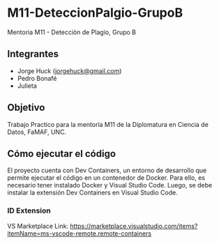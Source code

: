 # M11-DeteccionPalgio-GrupoB
Mentoria M11 - Detección de Plagio, Grupo B

## Integrantes

- Jorge Huck (jorgehuck@gmail.com)
- Pedro Bonafé
- Julieta

## Objetivo

Trabajo Practico para la mentoría M11 de la Diplomatura en Ciencia de Datos, FaMAF, UNC.

## Cómo ejecutar el código

El proyecto cuenta con Dev Containers, un entorno de desarrollo que permite ejecutar el código en un contenedor de Docker. Para ello, es necesario tener instalado Docker y Visual Studio Code. Luego, se debe instalar la extensión Dev Containers en Visual Studio Code.

### ID Extension

VS Marketplace Link: https://marketplace.visualstudio.com/items?itemName=ms-vscode-remote.remote-containers
